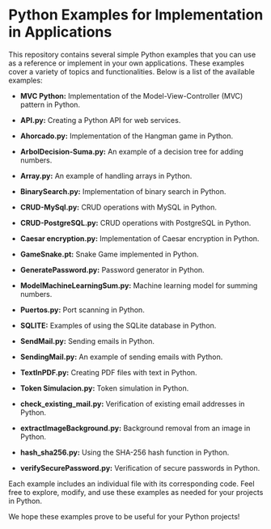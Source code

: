 # Python Examples for Implementation in Applications

This repository contains several simple Python examples that you can use as a reference or implement in your own applications. These examples cover a variety of topics and functionalities. Below is a list of the available examples:

- **MVC Python:** Implementation of the Model-View-Controller (MVC) pattern in Python.

- **API.py:** Creating a Python API for web services.

- **Ahorcado.py:** Implementation of the Hangman game in Python.

- **ArbolDecision-Suma.py:** An example of a decision tree for adding numbers.

- **Array.py:** An example of handling arrays in Python.

- **BinarySearch.py:** Implementation of binary search in Python.

- **CRUD-MySql.py:** CRUD operations with MySQL in Python.

- **CRUD-PostgreSQL.py:** CRUD operations with PostgreSQL in Python.

- **Caesar encryption.py:** Implementation of Caesar encryption in Python.

- **GameSnake.pt:** Snake Game implemented in Python.

- **GeneratePassword.py:** Password generator in Python.

- **ModelMachineLearningSum.py:** Machine learning model for summing numbers.

- **Puertos.py:** Port scanning in Python.

- **SQLITE:** Examples of using the SQLite database in Python.

- **SendMail.py:** Sending emails in Python.

- **SendingMail.py:** An example of sending emails with Python.

- **TextInPDF.py:** Creating PDF files with text in Python.

- **Token Simulacion.py:** Token simulation in Python.

- **check_existing_mail.py:** Verification of existing email addresses in Python.

- **extractImageBackground.py:** Background removal from an image in Python.

- **hash_sha256.py:** Using the SHA-256 hash function in Python.

- **verifySecurePassword.py:** Verification of secure passwords in Python.

Each example includes an individual file with its corresponding code. Feel free to explore, modify, and use these examples as needed for your projects in Python.

We hope these examples prove to be useful for your Python projects!
